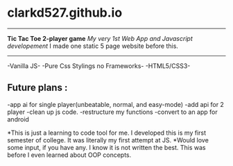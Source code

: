 # clarkd527.github.io
_____________________________________________
**Tic Tac Toe 2-player game**
*My _very 1st_ Web App and Javascript developement*
I made one static 5 page website before this.
_____________________________________________

-Vanilla JS- -Pure Css Stylings no Frameworks- -HTML5/CSS3-

## Future plans :
-app ai for single player(unbeatable, normal, and easy-mode)
-add api for 2 player
-clean up js code.
-restructure my functions
-convert to an app for android


*This is just a learning to code tool for me. I developed this is my first semester of college. It was literally my first attempt at JS.
*Would love some input, if you have any. I know it is not written the best. This was before I even learned about OOP concepts.


